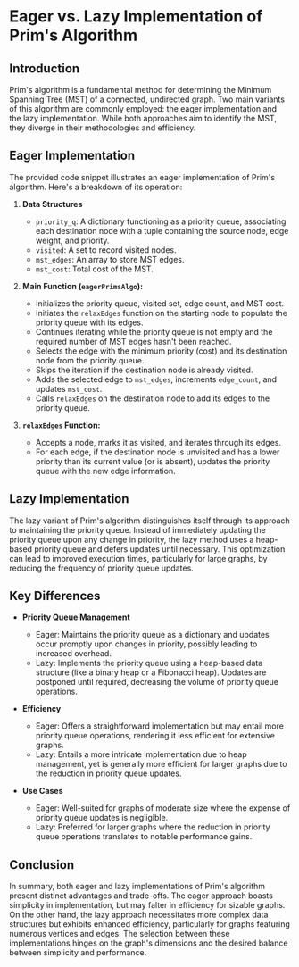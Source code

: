 # Eager vs. Lazy Implementation of Prim's Algorithm

## Introduction

Prim's algorithm is a fundamental method for determining the Minimum Spanning Tree (MST) of a connected, undirected graph. Two main variants of this algorithm are commonly employed: the eager implementation and the lazy implementation. While both approaches aim to identify the MST, they diverge in their methodologies and efficiency.

## Eager Implementation

The provided code snippet illustrates an eager implementation of Prim's algorithm. Here's a breakdown of its operation:

1. **Data Structures**
    - `priority_q`: A dictionary functioning as a priority queue, associating each destination node with a tuple containing the source node, edge weight, and priority.
    - `visited`: A set to record visited nodes.
    - `mst_edges`: An array to store MST edges.
    - `mst_cost`: Total cost of the MST.

2. **Main Function (`eagerPrimsAlgo`):**
    - Initializes the priority queue, visited set, edge count, and MST cost.
    - Initiates the `relaxEdges` function on the starting node to populate the priority queue with its edges.
    - Continues iterating while the priority queue is not empty and the required number of MST edges hasn't been reached.
    - Selects the edge with the minimum priority (cost) and its destination node from the priority queue.
    - Skips the iteration if the destination node is already visited.
    - Adds the selected edge to `mst_edges`, increments `edge_count`, and updates `mst_cost`.
    - Calls `relaxEdges` on the destination node to add its edges to the priority queue.

3. **`relaxEdges` Function:**
    - Accepts a node, marks it as visited, and iterates through its edges.
    - For each edge, if the destination node is unvisited and has a lower priority than its current value (or is absent), updates the priority queue with the new edge information.

## Lazy Implementation

The lazy variant of Prim's algorithm distinguishes itself through its approach to maintaining the priority queue. Instead of immediately updating the priority queue upon any change in priority, the lazy method uses a heap-based priority queue and defers updates until necessary. This optimization can lead to improved execution times, particularly for large graphs, by reducing the frequency of priority queue updates.

## Key Differences

- **Priority Queue Management**

    - Eager: Maintains the priority queue as a dictionary and updates occur promptly upon changes in priority, possibly leading to increased overhead.
    - Lazy: Implements the priority queue using a heap-based data structure (like a binary heap or a Fibonacci heap). Updates are postponed until required, decreasing the volume of priority queue operations.

- **Efficiency**
    - Eager: Offers a straightforward implementation but may entail more priority queue operations, rendering it less efficient for extensive graphs.
    - Lazy: Entails a more intricate implementation due to heap management, yet is generally more efficient for larger graphs due to the reduction in priority queue updates.

- **Use Cases**
    - Eager: Well-suited for graphs of moderate size where the expense of priority queue updates is negligible.
    - Lazy: Preferred for larger graphs where the reduction in priority queue operations translates to notable performance gains.

## Conclusion

In summary, both eager and lazy implementations of Prim's algorithm present distinct advantages and trade-offs. The eager approach boasts simplicity in implementation, but may falter in efficiency for sizable graphs. On the other hand, the lazy approach necessitates more complex data structures but exhibits enhanced efficiency, particularly for graphs featuring numerous vertices and edges. The selection between these implementations hinges on the graph's dimensions and the desired balance between simplicity and performance.